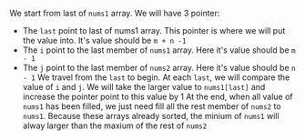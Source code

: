 We start from last of `nums1` array. We will have 3 pointer: 
- The `last` point to last of nums1 array. This pointer is where we will put the value into. It's value should be `m + n -1`
- The `i` point to the last member of `nums1` array. Here it's value should be `m - 1`
- The `j` point to the last member of `nums2` array. Here it's value should be `n - 1`
We travel from the `last` to begin. 
At each `last`, we will compare the value of `i` and `j`. We will take the larger value to `nums1[last]`  and increase the pointer point to this value by 1
At the end, when all value of `nums1` has been filled, we just need fill all the rest member of `nums2` to `nums1`. Because these arrays already sorted, the minium of `nums1` will alway larger than the maxium of the rest of `nums2`
